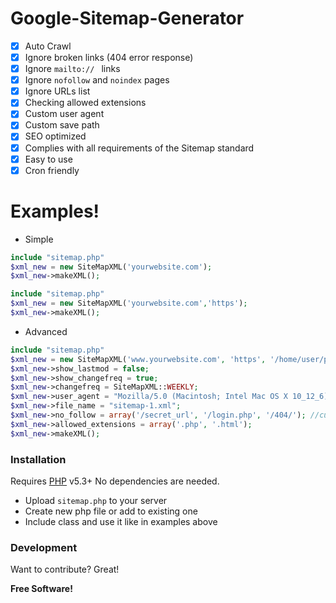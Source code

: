 # Google-Sitemap-Generator

- [x] Auto Crawl
- [x] Ignore broken links (404 error response)
- [x] Ignore ```mailto:// ``` links
- [x] Ignore ```nofollow``` and ```noindex``` pages
- [x] Ignore URLs list
- [x] Checking allowed extensions
- [x] Custom user agent
- [x] Custom save path
- [x] SEO optimized
- [x] Complies with all requirements of the Sitemap standard 
- [x] Easy to use
- [x] Cron friendly

# Examples!

- Simple
```php
include "sitemap.php"
$xml_new = new SiteMapXML('yourwebsite.com');
$xml_new->makeXML();
```

```php
include "sitemap.php"
$xml_new = new SiteMapXML('yourwebsite.com','https');
$xml_new->makeXML();
```
- Advanced
```php
include "sitemap.php"
$xml_new = new SiteMapXML('www.yourwebsite.com', 'https', '/home/user/public_html/sitemap_folder');
$xml_new->show_lastmod = false;
$xml_new->show_changefreq = true;
$xml_new->changefreq = SiteMapXML::WEEKLY;
$xml_new->user_agent = "Mozilla/5.0 (Macintosh; Intel Mac OS X 10_12_6) Custom Agent";
$xml_new->file_name = "sitemap-1.xml";
$xml_new->no_follow = array('/secret_url', '/login.php', '/404/'); //custom pages
$xml_new->allowed_extensions = array('.php', '.html');
$xml_new->makeXML();
```

### Installation

Requires [PHP](https://secure.php.net/) v5.3+
No dependencies are needed.
- Upload `sitemap.php` to your server
- Create new php file or add to existing one
- Include class and use it like in examples above

### Development

Want to contribute? Great!

**Free Software!**
